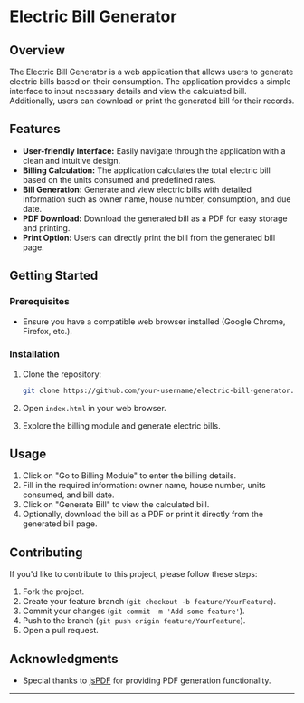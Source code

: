 # Electric Bill Generator

## Overview

The Electric Bill Generator is a web application that allows users to generate electric bills based on their consumption. The application provides a simple interface to input necessary details and view the calculated bill. Additionally, users can download or print the generated bill for their records.

## Features

- **User-friendly Interface:** Easily navigate through the application with a clean and intuitive design.
- **Billing Calculation:** The application calculates the total electric bill based on the units consumed and predefined rates.
- **Bill Generation:** Generate and view electric bills with detailed information such as owner name, house number, consumption, and due date.
- **PDF Download:** Download the generated bill as a PDF for easy storage and printing.
- **Print Option:** Users can directly print the bill from the generated bill page.

## Getting Started

### Prerequisites

- Ensure you have a compatible web browser installed (Google Chrome, Firefox, etc.).

### Installation

1. Clone the repository:

   ```bash
   git clone https://github.com/your-username/electric-bill-generator.git
   ```

2. Open `index.html` in your web browser.

3. Explore the billing module and generate electric bills.

## Usage

1. Click on "Go to Billing Module" to enter the billing details.
2. Fill in the required information: owner name, house number, units consumed, and bill date.
3. Click on "Generate Bill" to view the calculated bill.
4. Optionally, download the bill as a PDF or print it directly from the generated bill page.

## Contributing

If you'd like to contribute to this project, please follow these steps:

1. Fork the project.
2. Create your feature branch (`git checkout -b feature/YourFeature`).
3. Commit your changes (`git commit -m 'Add some feature'`).
4. Push to the branch (`git push origin feature/YourFeature`).
5. Open a pull request.


## Acknowledgments

- Special thanks to [jsPDF](https://github.com/eKoopmans/html2pdf.js) for providing PDF generation functionality.

---
